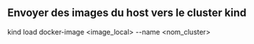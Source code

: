 ## Envoyer des images du host vers le cluster kind
kind load docker-image <image_local> --name <nom_cluster>